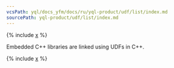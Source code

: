 ```yaml
---
vcsPath: yql/docs_yfm/docs/ru/yql-product/udf/list/index.md
sourcePath: yql-product/udf/list/index.md
---
```

{% include [x](_includes/index/intro.md) %}

Embedded C++ libraries are linked using UDFs in C++.

{% include [x](_includes/index/list.md) %}


<!---
[comment]: <> Перегенерировать основу списка: grep 'udf/list' index.yml | grep -v index | tr -d \': | awk '{print "* ["$2"](../../"$3")";}'
-->